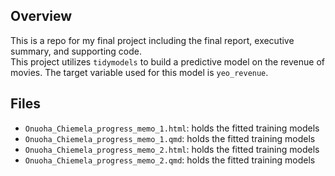 ## Overview
This is a repo for my final project including the final report, executive summary, and supporting code.  
This project utilizes `tidymodels` to build a predictive model on the revenue of movies. The target variable used for this model is `yeo_revenue`. 


## Files
- `Onuoha_Chiemela_progress_memo_1.html`: holds the fitted training models
- `Onuoha_Chiemela_progress_memo_1.qmd`: holds the fitted training models
- `Onuoha_Chiemela_progress_memo_2.html`: holds the fitted training models
- `Onuoha_Chiemela_progress_memo_2.qmd`: holds the fitted training models
